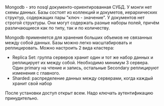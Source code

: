 Mongodb - это nosql документо-ориентированная СУБД. У монги нет схемы данных. Базы состоят из коллекций и докуметов, иерархических структур, содержащих пары "ключ - значение". У документов нет строгой структуры. Они могут содержать разные наборы полей, причём различающиеся как по типу, так и по количеству.

Mongodb применяется для хранения больших объемов не связанных между собой данных.  Базы можно легко масштабировать и реплицировать. Можно настроить 2 вида кластера:
- Replica Set: группа серверов хранит один и тот же набор данных и реплицирует их между собой. Необходимо минимум 3 сервера. Один primary на чтение и запись, остальные Secondary реплицируют изменения с главного.  
- Sharded: распределение данных между серверами, когда каждый хранит свой набор

После установки доступ открыт всем. Надо ключать аутентификацию принудительно. 

